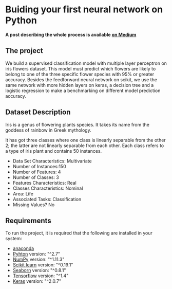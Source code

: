 # Buiding your first neural network on Python

<b>A post describing the whole process is available [on Medium](https://medium.com/@annishared/build-your-first-neural-network-in-python-c80c1afa464)
</b>

## The project
We build a supervised classification model with multiple layer perceptron on iris flowers dataset. This model must predict which flowers are likely to belong to one of the three specific flower species with 95% or greater accuracy. Besides the feedforward neural network on scikit, we use the same network with more hidden layers on keras, a decision tree and a logistic regression to make a benchmarking on different model prediction accuracy.

## Dataset Description
Iris is a genus of flowering plants species. It takes its name from the goddess of rainbow in Greek mythology.

It has got three classes where one class is linearly separable from the other 2; the latter are not linearly separable from each other. Each class refers to a type of iris plant and contains 50 instances.

- Data Set Characteristics: Multivariate
- Number of Instances:150
- Number of Features: 4
- Number of Classes: 3
- Features Characteristics: Real
- Classes Characteristics: Nominal
- Area: Life
- Associated Tasks: Classification
- Missing Values? No

## Requirements

To run the project, it is required that the following are installed in your system:

- [anaconda](https://docs.continuum.io/anaconda/navigator)
- [Pyhton](https://www.python.org/download/releases/2.7/) version: "^2.7"
- [NumPy](http://www.numpy.org/) version: "^1.11.3"
- [Scikit learn](http://scikit-learn.org/stable/install.html) version: "^0.19.1"
- [Seaborn](https://seaborn.pydata.org/installing.html#installing) version: "^0.8.1"
- [Tensorflow](https://www.tensorflow.org/install/) version: "^1.4"
- [Keras](https://keras.io/#installation) version: "^2.0.7"


